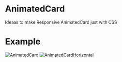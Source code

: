 # AnimatedCard
Ideaas to make Responsive AnimatedCard just with CSS 

# Example
![AnimatedCard](https://github.com/rifqanzalbina/animationwebcollection/assets/124742008/ba416d1e-cb41-4fa5-8356-edfc89f20d95)
![AnimatedCardHorizontal](https://github.com/rifqanzalbina/animationwebcollection/assets/124742008/eeec6ab9-c210-4642-822e-f95a952af9f6)
